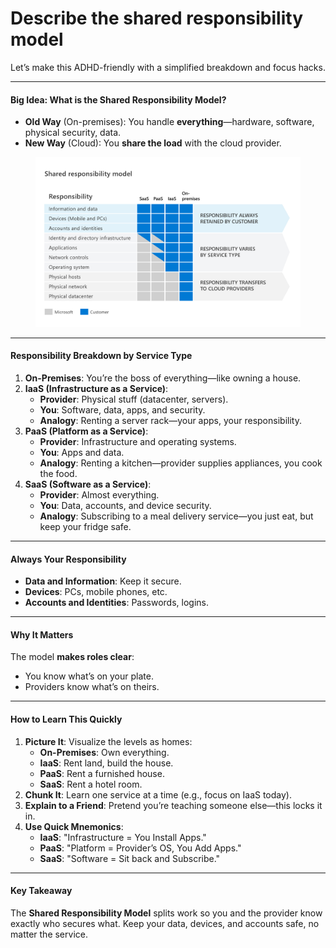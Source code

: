# Describe the shared responsibility model

Let’s make this ADHD-friendly with a simplified breakdown and focus hacks.

***

#### **Big Idea: What is the Shared Responsibility Model?**

* **Old Way** (On-premises): You handle **everything**—hardware, software, physical security, data.
* **New Way** (Cloud): You **share the load** with the cloud provider.

<figure><img src="../../.gitbook/assets/image (8).png" alt=""><figcaption></figcaption></figure>

***

#### **Responsibility Breakdown by Service Type**

1. **On-Premises**: You’re the boss of everything—like owning a house.
2. **IaaS (Infrastructure as a Service)**:
   * **Provider**: Physical stuff (datacenter, servers).
   * **You**: Software, data, apps, and security.
   * **Analogy**: Renting a server rack—your apps, your responsibility.
3. **PaaS (Platform as a Service)**:
   * **Provider**: Infrastructure and operating systems.
   * **You**: Apps and data.
   * **Analogy**: Renting a kitchen—provider supplies appliances, you cook the food.
4. **SaaS (Software as a Service)**:
   * **Provider**: Almost everything.
   * **You**: Data, accounts, and device security.
   * **Analogy**: Subscribing to a meal delivery service—you just eat, but keep your fridge safe.

***

#### **Always Your Responsibility**

* **Data and Information**: Keep it secure.
* **Devices**: PCs, mobile phones, etc.
* **Accounts and Identities**: Passwords, logins.

***

#### **Why It Matters**

The model **makes roles clear**:

* You know what’s on your plate.
* Providers know what’s on theirs.

***

#### **How to Learn This Quickly**

1. **Picture It**: Visualize the levels as homes:
   * **On-Premises**: Own everything.
   * **IaaS**: Rent land, build the house.
   * **PaaS**: Rent a furnished house.
   * **SaaS**: Rent a hotel room.
2. **Chunk It**: Learn one service at a time (e.g., focus on IaaS today).
3. **Explain to a Friend**: Pretend you’re teaching someone else—this locks it in.
4. **Use Quick Mnemonics**:
   * **IaaS**: "Infrastructure = You Install Apps."
   * **PaaS**: "Platform = Provider’s OS, You Add Apps."
   * **SaaS**: "Software = Sit back and Subscribe."

***

#### **Key Takeaway**

The **Shared Responsibility Model** splits work so you and the provider know exactly who secures what. Keep your data, devices, and accounts safe, no matter the service.
